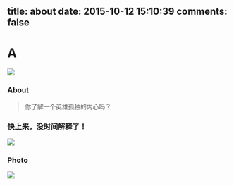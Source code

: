title: about
date: 2015-10-12 15:10:39
comments: false
---


# A

![](http://7xnift.com1.z0.glb.clouddn.com/img/2015/github-io-avarar.jpg)


### About

> 你了解一个英雄孤独的内心吗？


### 快上来，没时间解释了！

![](http://7xnift.com1.z0.glb.clouddn.com/img/2015/up.gif)



### Photo

![](http://7xnift.com1.z0.glb.clouddn.com/img/2015/hero.jpg)
